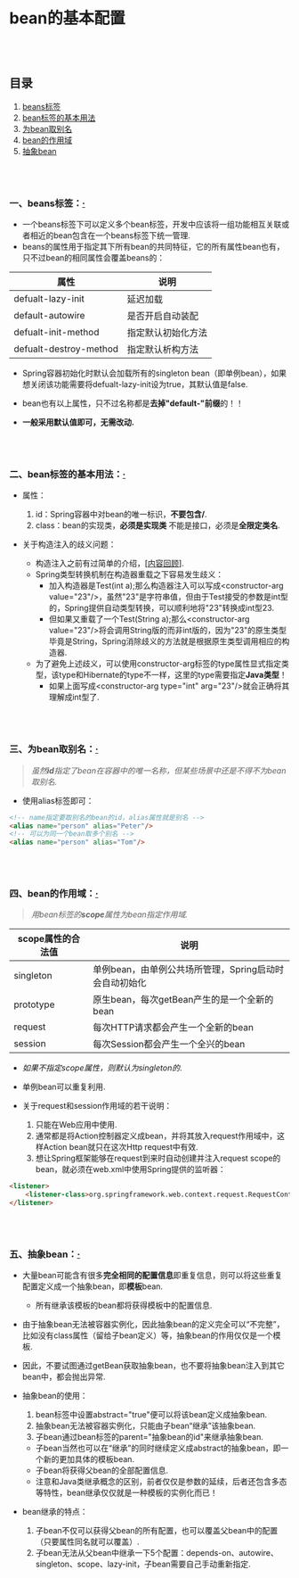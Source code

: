# bean的基本配置

<br><br>

## 目录
1. [beans标签](#一beans标签)
2. [bean标签的基本用法](#二bean标签的基本用法)
3. [为bean取别名](#三为bean取别名)
4. [bean的作用域](#四bean的作用域)
5. [抽象bean](#五抽象bean)


<br><br>

### 一、beans标签：[·](#目录)
- 一个beans标签下可以定义多个bean标签，开发中应该将一组功能相互关联或者相近的bean包含在一个beans标签下统一管理.
- beans的属性用于指定其下所有bean的共同特征，它的所有属性bean也有，只不过bean的相同属性会覆盖beans的：

| 属性 | 说明 |
| --- | --- |
| defualt-lazy-init | 延迟加载 |
| default-autowire | 是否开启自动装配 |
| defualt-init-method | 指定默认初始化方法 |
| defualt-destroy-method | 指定默认析构方法 |

- Spring容器初始化时默认会加载所有的singleton bean（即单例bean），如果想关闭该功能需要将defualt-lazy-init设为true，其默认值是false.
- bean也有以上属性，只不过名称都是**去掉"default-"前缀**的！！


- **一般采用默认值即可，无需改动.**

<br><br>

### 二、bean标签的基本用法：[·](#目录)
- 属性：
  1. id：Spring容器中对bean的唯一标识，**不要包含/**.
  2. class：bean的实现类，**必须是实现类** 不能是接口，必须是**全限定类名**.

- 关于构造注入的歧义问题：
  - 构造注入之前有过简单的介绍，[[内容回顾](IoC-DI.md#三将初始值注入bean的方式)].
  - Spring类型转换机制在构造器重载之下容易发生歧义：
    - 加入构造器是Test(int a);那么构造器注入可以写成\<constructor-arg value="23"/\>，虽然"23"是字符串值，但由于Test接受的参数是int型的，Spring提供自动类型转换，可以顺利地将"23"转换成int型23.
    - 但如果又重载了一个Test(String a);那么\<constructor-arg value="23"/\>将会调用String版的而非int版的，因为"23"的原生类型毕竟是String，Spring消除歧义的方法就是根据原生类型调用相应的构造器.
  - 为了避免上述歧义，可以使用constructor-arg标签的type属性显式指定类型，该type和Hibernate的type不一样，这里的type需要指定**Java类型**！
    - 如果上面写成\<constructor-arg type="int" arg="23"/\>就会正确将其理解成int型了.

<br><br>

### 三、为bean取别名：[·](#目录)
> *虽然**id**指定了bean在容器中的唯一名称，但某些场景中还是不得不为bean取别名.*

- 使用alias标签即可：

```html
<!-- name指定要取别名的bean的id，alias属性就是别名 -->
<alias name="person" alias="Peter"/>
<!-- 可以为同一个bean取多个别名 -->
<alias name="person" alias="Tom"/>
```

<br><br>

### 四、bean的作用域：[·](#目录)
> *用bean标签的**scope**属性为bean指定作用域.*

| scope属性的合法值 | 说明 |
| --- | --- |
| singleton | 单例bean，由单例公共场所管理，Spring启动时会自动初始化 |
| prototype | 原生bean，每次getBean产生的是一个全新的bean |
| request | 每次HTTP请求都会产生一个全新的bean |
| session | 每次Session都会产生一个全兴的bean |

- *如果不指定scope属性，则默认为singleton的*.
- 单例bean可以重复利用.


- 关于request和session作用域的若干说明：
  1. 只能在Web应用中使用.
  2. 通常都是将Action控制器定义成bean，并将其放入request作用域中，这样Action bean就只在这次Http request中有效.
  3. 想让Spring框架能够在request到来时自动创建并注入request scope的bean，就必须在web.xml中使用Spring提供的监听器：

```html
<listener>
    <listener-class>org.springframework.web.context.request.RequestContextListener</listener-class>
</listener>
```

<br><br>

### 五、抽象bean：[·](#目录)
- 大量bean可能含有很多**完全相同的配置信息**即重复信息，则可以将这些重复配置定义成一个抽象bean，即**模板**bean.
  - 所有继承该模板的bean都将获得模板中的配置信息.
- 由于抽象bean无法被容器实例化，因此抽象bean的定义完全可以“不完整”，比如没有class属性（留给子bean定义）等，抽象bean的作用仅仅是一个模板.
- 因此，不要试图通过getBean获取抽象bean，也不要将抽象bean注入到其它bean中，都会抛出异常.


- 抽象bean的使用：
  1. bean标签中设置abstract="true"便可以将该bean定义成抽象bean.
  2. 抽象bean无法被容器实例化，只能由子bean“继承”该抽象bean.
  3. 子bean通过bean标签的parent="抽象bean的id"来继承抽象bean.
    - 子bean当然也可以在“继承”的同时继续定义成abstract的抽象bean，即一个新的更加具体的模板bean.
    - 子bean将获得父bean的全部配置信息.
    - 注意和Java类继承概念的区别，前者仅仅是参数的延续，后者还包含多态等特性，bean继承仅仅就是一种模板的实例化而已！


- bean继承的特点：
  1. 子bean不仅可以获得父bean的所有配置，也可以覆盖父bean中的配置（只要属性同名就可以覆盖）.
  2. 子bean无法从父bean中继承一下5个配置：depends-on、autowire、singleton、scope、lazy-init，子bean需要自己手动重新指定.
